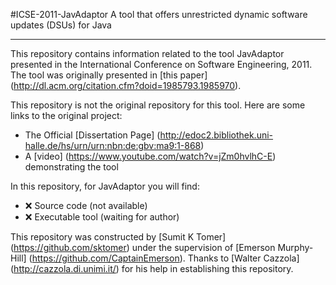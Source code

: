 #ICSE-2011-JavAdaptor
A tool that offers unrestricted dynamic software updates (DSUs) for Java

***

This repository contains information related to the tool JavAdaptor presented in the International Conference on Software Engineering, 2011. The tool was originally presented in [this paper] (http://dl.acm.org/citation.cfm?doid=1985793.1985970).

This repository is not the original repository for this tool. Here are some links to the original project:

- The Official [Dissertation Page] (http://edoc2.bibliothek.uni-halle.de/hs/urn/urn:nbn:de:gbv:ma9:1-868)
- A [video] (https://www.youtube.com/watch?v=jZm0hvlhC-E) demonstrating the tool

In this repository, for JavAdaptor you will find:

- :x: Source code (not available)
- :x: Executable tool (waiting for author)

This repository was constructed by [Sumit K Tomer] (https://github.com/sktomer) under the supervision of [Emerson Murphy-Hill] (https://github.com/CaptainEmerson). Thanks to [Walter Cazzola] (http://cazzola.di.unimi.it/) for his help in establishing this repository. 
